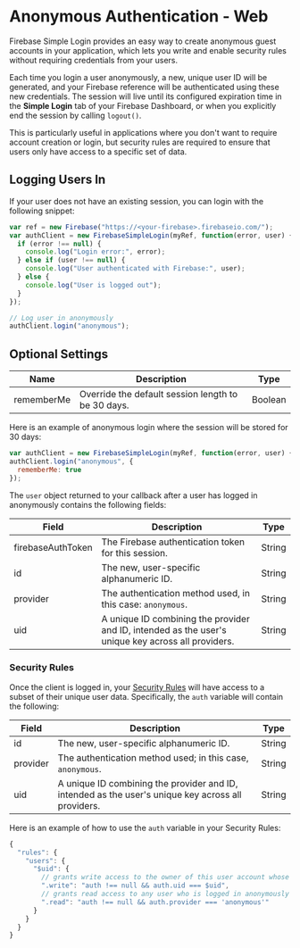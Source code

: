 # Anonymous Authentication - Web

Firebase Simple Login provides an easy way to create anonymous guest accounts in your application, which lets you write and enable security rules without requiring credentials from your users.

Each time you login a user anonymously, a new, unique user ID will be generated, and your Firebase reference will be authenticated using these new credentials. The session will live until its configured expiration time in the __Simple Login__ tab of your Firebase Dashboard, or when you explicitly end the session by calling `logout()`.

This is particularly useful in applications where you don't want to require account creation or login, but security rules are required to ensure that users only have access to a specific set of data.


## Logging Users In

If your user does not have an existing session, you can login with the following snippet:

```javascript
var ref = new Firebase("https://<your-firebase>.firebaseio.com/");
var authClient = new FirebaseSimpleLogin(myRef, function(error, user) {
  if (error !== null) {
    console.log("Login error:", error);
  } else if (user !== null) {
    console.log("User authenticated with Firebase:", user);
  } else {
    console.log("User is logged out");
  }
});

// Log user in anonymously
authClient.login("anonymous");
```


## Optional Settings

| Name | Description | Type |
| --- | --- | --- |
| rememberMe | Override the default session length to be 30 days. | Boolean |

Here is an example of anonymous login where the session will be stored for 30 days:

```javascript
var authClient = new FirebaseSimpleLogin(myRef, function(error, user) { ... });
authClient.login("anonymous", {
  rememberMe: true
});
```

The `user` object returned to your callback after a user has logged in anonymously contains the following fields:

| Field | Description | Type |
| --- | --- | --- |
| firebaseAuthToken | The Firebase authentication token for this session. | String |
| id | The new, user-specific alphanumeric ID. | String |
| provider | The authentication method used, in this case: `anonymous`. | String |
| uid | A unique ID combining the provider and ID, intended as the user's unique key across all providers. | String |


### Security Rules

Once the client is logged in, your [Security Rules](https://www.firebase.com/docs/web/guide/securing-data.html) will have access to a subset of their unique user data. Specifically, the `auth` variable will contain the following:

| Field | Description | Type |
| --- | --- | --- |
| id | The new, user-specific alphanumeric ID. | String |
| provider | The authentication method used; in this case, `anonymous`. | String |
| uid | A unique ID combining the provider and ID, intended as the user's unique key across all providers. | String |

Here is an example of how to use the `auth` variable in your Security Rules:

```javascript
{
  "rules": {
    "users": {
      "$uid": {
        // grants write access to the owner of this user account whose uid must exactly match the key ($uid)
        ".write": "auth !== null && auth.uid === $uid",
        // grants read access to any user who is logged in anonymously
        ".read": "auth !== null && auth.provider === 'anonymous'"
      }
    }
  }
}
````

